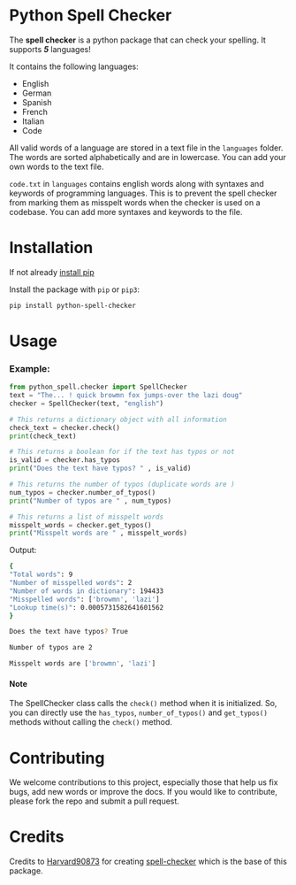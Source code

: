 # Python Spell Checker

The **spell checker** is a python package that can check your spelling. It supports **_5_** languages!

It contains the following languages:

- English
- German
- Spanish
- French
- Italian
- Code

All valid words of a language are stored in a text file in the `languages` folder. The words are sorted alphabetically and are in lowercase. You can add your own words to the text file.

`code.txt` in `languages` contains english words along with syntaxes and keywords of programming languages. This is to prevent the spell checker from marking them as misspelt words when the checker is used on a codebase. You can add more syntaxes and keywords to the file.

# Installation

If not already [install pip](https://pip.pypa.io/en/stable/installing/)

Install the package with `pip` or `pip3`:

```bash
pip install python-spell-checker
```

# Usage

### Example:

```Python
from python_spell.checker import SpellChecker
text = "The... ! quick browmn fox jumps-over the lazi doug"
checker = SpellChecker(text, "english")

# This returns a dictionary object with all information
check_text = checker.check()
print(check_text)

# This returns a boolean for if the text has typos or not
is_valid = checker.has_typos
print("Does the text have typos? " , is_valid)

# This returns the number of typos (duplicate words are )
num_typos = checker.number_of_typos()
print("Number of typos are " , num_typos)

# This returns a list of misspelt words
misspelt_words = checker.get_typos()
print("Misspelt words are " , misspelt_words)
```

Output:

```bash
{
"Total words": 9
"Number of misspelled words": 2
"Number of words in dictionary": 194433
"Misspelled words": ['browmn', 'lazi']
"Lookup time(s)": 0.0005731582641601562
}

Does the text have typos? True

Number of typos are 2

Misspelt words are ['browmn', 'lazi']
```

#### Note

The SpellChecker class calls the `check()` method when it is initialized. So, you can directly use the `has_typos`, `number_of_typos()` and `get_typos()` methods without calling the `check()` method.

# Contributing

We welcome contributions to this project, especially those that help us fix bugs, add new words or improve the docs. If you would like to contribute, please fork the repo and submit a pull request.

# Credits

Credits to [Harvard90873](https://github.com/Harvard90873/) for creating [spell-checker](https://pypi.org/project/spell-checker/) which is the base of this package.
